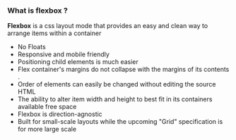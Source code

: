 ### What is flexbox ? 

__Flexbox__ is a css layout mode that provides an easy and clean way to arrange items within a container 

- No Floats 
- Responsive and mobile friendly 
- Positioning child elements is much easier 
- Flex container's margins do not collapse with the margins of its contents . 
- Order of elements can easily be changed without editing the  source HTML 
- The ability to alter item width and height to best fit in its containers available free space 
- Flexbox is direction-agnostic 
- Built for small-scale layouts while the upcoming "Grid" specification is for more large scale 